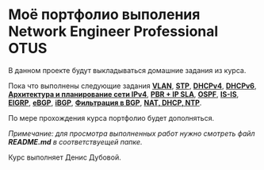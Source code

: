 # Моё портфолио выполения Network Engineer Professional OTUS

В данном проекте будут выкладываться домашние задания из курса.

Пока что выполнены следующие задания [**VLAN**](https://github.com/DenisDubovoy/otus_network_engineer_Dubovoy/blob/main/Lab01/README.md), [**STP**](https://github.com/DenisDubovoy/otus_network_engineer_Dubovoy/blob/main/Lab02/README.md), [**DHCPv4**](https://github.com/DenisDubovoy/otus_network_engineer_Dubovoy/blob/main/Lab03.1/README.md), [**DHCPv6**](https://github.com/DenisDubovoy/otus_network_engineer_Dubovoy/blob/main/Lab03.2/README.md), [**Архитектура и планирование сети IPv4**](https://github.com/DenisDubovoy/otus_network_engineer_Dubovoy/blob/main/Lab04/README.md), [**PBR + IP SLA**](https://github.com/DenisDubovoy/otus_network_engineer_Dubovoy/blob/main/Lab05/README.md), [**OSPF**](https://github.com/DenisDubovoy/otus_network_engineer_Dubovoy/blob/main/Lab06/README.md), [**IS-IS**](https://github.com/DenisDubovoy/otus_network_engineer_Dubovoy/blob/main/Lab07/README.md), [**EIGRP**](https://github.com/DenisDubovoy/otus_network_engineer_Dubovoy/blob/main/Lab08/README.md), [**eBGP**](https://github.com/DenisDubovoy/otus_network_engineer_Dubovoy/blob/main/Lab09/eBGP.md), [**iBGP**](https://github.com/DenisDubovoy/otus_network_engineer_Dubovoy/blob/main/Lab10/README.md), [**Фильтрация в BGP**](https://github.com/DenisDubovoy/otus_network_engineer_Dubovoy/blob/main/Lab11/README.md), [**NAT, DHCP, NTP**](https://github.com/DenisDubovoy/otus_network_engineer_Dubovoy/blob/main/Lab12/README.md). 

По мере прохождения курса портфолио будет дополняться.

*Примечание: для просмотра выполненных работ нужно смотреть файл **README.md** в соответствуещей папке.*

Курс выполняет Денис Дубовой.